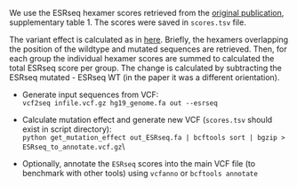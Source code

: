 We use the ESRseq hexamer scores retrieved from the [original publication](https://genome.cshlp.org/content/21/8/1360), supplementary table 1. The scores were saved in `scores.tsv` file.

The variant effect is calculated as in [here](https://onlinelibrary.wiley.com/doi/10.1002/humu.22428]). Briefly, the hexamers overlapping the position of the wildtype and mutated sequences are retrieved. Then, for each group the individual hexamer scores are summed to calculated the total ESRseq score per group. The change is calculated by subtracting the ESRseq mutated - ESRseq WT (in the paper it was a different orientation).

- Generate input sequences from VCF:\
`vcf2seq infile.vcf.gz hg19_genome.fa out --esrseq`

- Calculate mutation effect and generate new VCF (`scores.tsv` should exist in script directory):\
`python get_mutation_effect out_ESRseq.fa | bcftools sort | bgzip > ESRseq_to_annotate.vcf.gz`\

- Optionally, annotate the `ESRseq` scores into the main VCF file (to benchmark with other tools) using `vcfanno` or `bcftools annotate`
